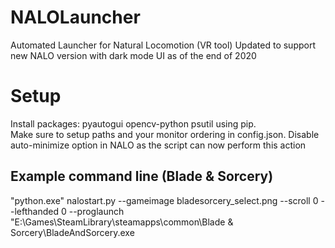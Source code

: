 # NALOLauncher
Automated Launcher for Natural Locomotion (VR tool)
Updated to support new NALO version with dark mode UI as of the end of 2020

# Setup
Install packages: pyautogui opencv-python psutil 
using pip.  
Make sure to setup paths and your monitor ordering in config.json. 
Disable auto-minimize option in NALO as the script can now perform this action

## Example command line (Blade & Sorcery)
"python.exe" nalostart.py --gameimage bladesorcery_select.png --scroll 0 --lefthanded 0 --proglaunch "E:\Games\SteamLibrary\steamapps\common\Blade & Sorcery\BladeAndSorcery.exe
